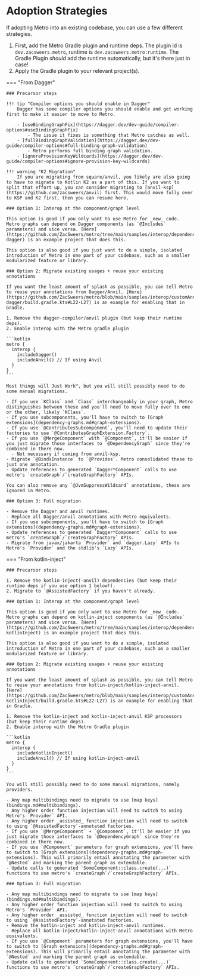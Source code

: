 Adoption Strategies
===================

If adopting Metro into an existing codebase, you can use a few different strategies.

1. First, add the Metro Gradle plugin and runtime deps. The plugin id is `dev.zacsweers.metro`, runtime is `dev.zacsweers.metro:runtime`. The Gradle Plugin _should_ add the runtime automatically, but it's there just in case!
2. Apply the Gradle plugin to your relevant project(s).

=== "From Dagger"

    ### Precursor steps

    !!! tip "Compiler options you should enable in Dagger"
        Dagger has some compiler options you should enable and get working first to make it easier to move to Metro.

        - [useBindingGraphFix](https://dagger.dev/dev-guide/compiler-options#useBindingGraphFix) 
            - The issue it fixes is something that Metro catches as well.
        - [fullBindingGraphValidation](https://dagger.dev/dev-guide/compiler-options#full-binding-graph-validation)
            - Metro performs full binding graph validation.
        - [ignoreProvisionKeyWildcards](https://dagger.dev/dev-guide/compiler-options#ignore-provision-key-wildcards)

    !!! warning "K2 Migration"
        If you are migrating from square/anvil, you likely are also going to have to migrate to Kotlin K2 as a part of this. If you want to split that effort up, you can consider migrating to [anvil-ksp](https://github.com/zacsweers/anvil) first. This would move fully over to KSP and K2 first, then you can resume here.

    ### Option 1: Interop at the component/graph level

    This option is good if you only want to use Metro for _new_ code. Metro graphs can depend on Dagger components (as `@Includes` parameters) and vice versa. [Here](https://github.com/ZacSweers/metro/tree/main/samples/interop/dependencies-dagger) is an example project that does this.

    This option is also good if you just want to do a simple, isolated introduction of Metro in one part of your codebase, such as a smaller modularized feature or library.

    ### Option 2: Migrate existing usages + reuse your existing annotations

    If you want the least amount of splash as possible, you can tell Metro to reuse your annotations from Dagger/Anvil. [Here](https://github.com/ZacSweers/metro/blob/main/samples/interop/customAnnotations-dagger/build.gradle.kts#L22-L27) is an example for enabling that in Gradle.

    1. Remove the dagger-compiler/anvil plugin (but keep their runtime deps).
    2. Enable interop with the Metro gradle plugin

    ```kotlin
    metro {
      interop {
        includeDagger()
        includeAnvil() // If using Anvil
      }
    }
    ```

    Most things will Just Work™, but you will still possibly need to do some manual migrations.

    - If you use `KClass` and `Class` interchangeably in your graph, Metro distinguishes between these and you'll need to move fully over to one or the other, likely `KClass`.
    - If you use subcomponents, you'll have to switch to [Graph extensions](dependency-graphs.md#graph-extensions).
    - If you use `@ContributesSubcomponent`, you'll need to update their factories to use `@ContributesGraphExtension.Factory`.
    - If you use `@MergeComponent` with `@Component`, it'll be easier if you just migrate those interfaces to `@DependencyGraph` since they're combined in there now.
      - Not necessary if coming from anvil-ksp.
    - Migrate `@BindsInstance` to `@Provides`. Metro consolidated these to just one annotation.
    - Update references to generated `Dagger*Component` calls to use metro's `createGraph`/`createGraphFactory` APIs.

    You can also remove any `@JvmSuppressWildcard` annotations, these are ignored in Metro.

    ### Option 3: Full migration

    - Remove the Dagger and anvil runtimes.
    - Replace all Dagger/anvil annotations with Metro equivalents.
    - If you use subcomponents, you'll have to switch to [Graph extensions](dependency-graphs.md#graph-extensions).
    - Update references to generated `Dagger*Component` calls to use metro's `createGraph`/`createGraphFactory` APIs.
    - Migrate from javax/jakarta `Provider` and `dagger.Lazy` APIs to Metro's `Provider` and the stdlib's `Lazy` APIs.

=== "From kotlin-inject"

    ### Precursor steps

    1. Remove the kotlin-inject(-anvil) dependencies (but keep their runtime deps if you use option 1 below!).
    2. Migrate to `@AssistedFactory` if you haven't already.

    ### Option 1: Interop at the component/graph level

    This option is good if you only want to use Metro for _new_ code. Metro graphs can depend on kotlin-inject components (as `@Includes` parameters) and vice versa. [Here](https://github.com/ZacSweers/metro/tree/main/samples/interop/dependencies-kotlinInject) is an example project that does this.

    This option is also good if you want to do a simple, isolated introduction of Metro in one part of your codebase, such as a smaller modularized feature or library.

    ### Option 2: Migrate existing usages + reuse your existing annotations

    If you want the least amount of splash as possible, you can tell Metro to reuse your annotations from kotlin-inject/kotlin-inject-anvil. [Here](https://github.com/ZacSweers/metro/blob/main/samples/interop/customAnnotations-kotlinInject/build.gradle.kts#L22-L27) is an example for enabling that in Gradle.

    1. Remove the kotlin-inject and kotlin-inject-anvil KSP processors (but keep their runtime deps).
    2. Enable interop with the Metro Gradle plugin

    ```kotlin
    metro {
      interop {
        includeKotlinInject()
        includeAnvil() // If using kotlin-inject-anvil
      }
    }
    ```

    You will still possibly need to do some manual migrations, namely providers.

    - Any map multibindings need to migrate to use [map keys](bindings.md#multibindings).
    - Any higher order function injection will need to switch to using Metro's `Provider` API.
    - Any higher order _assisted_ function injection will need to switch to using `@AssistedFactory`-annotated factories.
    - If you use `@MergeComponent` + `@Component`, it'll be easier if you just migrate those interfaces to `@DependencyGraph` since they're combined in there now.
    - If you use `@Component` parameters for graph extensions, you'll have to switch to [Graph extensions](dependency-graphs.md#graph-extensions). This will primarily entail annotating the parameter with `@Nested` and marking the parent graph as extendable.
    - Update calls to generated `SomeComponent::class.create(...)` functions to use metro's `createGraph`/`createGraphFactory` APIs.

    ### Option 3: Full migration

    - Any map multibindings need to migrate to use [map keys](bindings.md#multibindings).
    - Any higher order function injection will need to switch to using Metro's `Provider` API.
    - Any higher order _assisted_ function injection will need to switch to using `@AssistedFactory`-annotated factories.
    - Remove the kotlin-inject and kotlin-inject-anvil runtimes.
    - Replace all kotlin-inject/kotlin-inject-anvil annotations with Metro equivalents.
    - If you use `@Component` parameters for graph extensions, you'll have to switch to [Graph extensions](dependency-graphs.md#graph-extensions). This will primarily entail annotating the parameter with `@Nested` and marking the parent graph as extendable.
    - Update calls to generated `SomeComponent::class.create(...)` functions to use metro's `createGraph`/`createGraphFactory` APIs.

